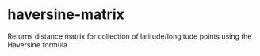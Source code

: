 # haversine-matrix
Returns distance matrix for collection of latitude/longitude points using the Haversine formula
